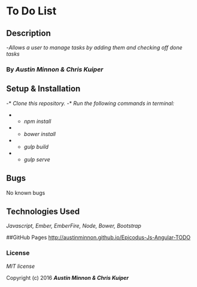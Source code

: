 # To Do List

## Description
-_Allows a user to manage tasks by adding them and checking off done tasks_

### By _**Austin Minnon & Chris Kuiper**_

## Setup & Installation

-* _Clone this repository._
 -* _Run the following commands in terminal:_
 -  * _npm install_
 -  * _bower install_
 -  * _gulp build_
 -  * _gulp serve_

## Bugs
 No known bugs

## Technologies Used

_Javascript, Ember, EmberFire, Node, Bower, Bootstrap_

##GitHub Pages
http://austinminnon.github.io/Epicodus-Js-Angular-TODO


### License

_MIT license_

Copyright (c) 2016 _**Austin Minnon & Chris Kuiper**_
